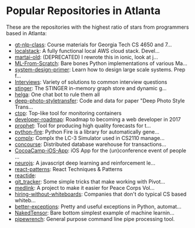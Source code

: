 # Popular Repositories in Atlanta

These are the repositories with the highest ratio of stars from programmers based in Atlanta:

- [gt-nlp-class](https://github.com/jacobeisenstein/gt-nlp-class): Course materials for Georgia Tech CS 4650 and 7...
- [localstack](https://github.com/atlassian/localstack): A fully functional local AWS cloud stack. Devel...
- [martai-old](https://github.com/jakswa/martai-old): (DEPRECATED) I rewrote this in ionic, look at j...
- [ML-From-Scratch](https://github.com/eriklindernoren/ML-From-Scratch): Bare bones Python implementations of various Ma...
- [system-design-primer](https://github.com/donnemartin/system-design-primer): Learn how to design large scale systems. Prep f...
- [Interviews](https://github.com/kdn251/Interviews): Variety of solutions to common interview questions
- [stinger](https://github.com/stingergraph/stinger): The STINGER in-memory graph store and dynamic g...
- [helga](https://github.com/shaunduncan/helga): One chat bot to rule them all
- [deep-photo-styletransfer](https://github.com/luanfujun/deep-photo-styletransfer): Code and data for paper "Deep Photo Style Trans...
- [ctop](https://github.com/bcicen/ctop): Top-like tool for monitoring containers
- [developer-roadmap](https://github.com/kamranahmedse/developer-roadmap): Roadmap to becoming a web developer in 2017
- [prophet](https://github.com/facebookincubator/prophet): Tool for producing high quality forecasts for t...
- [python-fire](https://github.com/google/python-fire): Python Fire is a library for automatically gene...
- [complx](https://github.com/TricksterGuy/complx): Complx the LC-3 Simulator used in CS2110 manage...
- [concourse](https://github.com/cinchapi/concourse): Distributed database warehouse for transactions...
- [CocoaCamp-iOS-App](https://github.com/cocoacamp/CocoaCamp-iOS-App): iOS App for the (un)conference event of people ...
- [neurojs](https://github.com/janhuenermann/neurojs): A javascript deep learning and reinforcement le...
- [react-patterns](https://github.com/vasanthk/react-patterns): React Techniques & Patterns 
- [reactide](https://github.com/reactide/reactide): 
- [git_tracker](https://github.com/stevenharman/git_tracker): Some simple tricks that make working with Pivot...
- [medlink](https://github.com/peacecorps/medlink): A project to make it easier for Peace Corps Vol...
- [hiring-without-whiteboards](https://github.com/poteto/hiring-without-whiteboards): Companies that don't do typical CS based whiteb...
- [better-exceptions](https://github.com/Qix-/better-exceptions): Pretty and useful exceptions in Python, automat...
- [NakedTensor](https://github.com/jostmey/NakedTensor): Bare bottom simplest example of machine learnin...
- [pipewrench](https://github.com/sionide21/pipewrench): General purpose command line pipe processing tool.
